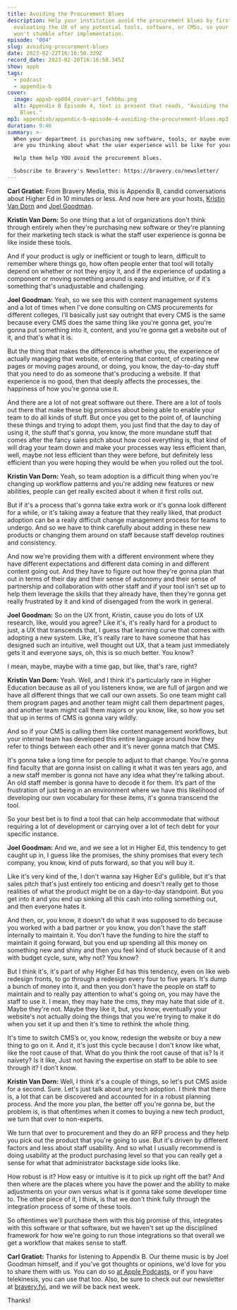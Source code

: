 ```yaml
---
title: Avoiding the Procurement Blues
description: Help your institution avoid the procurement blues by first
  evaluating the UX of any potential tools, software, or CMSs, so your staff
  won't stumble after implementation.
episode: "004"
slug: avoiding-procurement-blues
date: 2023-02-22T16:16:50.339Z
record_date: 2023-02-20T16:16:50.345Z
show: appb
tags:
  - podcast
  - appendix-b
cover:
  image: appxb-ep004_cover-art_fehb6u.png
  alt: Appendix B Episode 4, text is present that reads, "Avoiding the Procurement
    Blues."
mp3: appendixb/appendix-b-episode-4-avoiding-the-procurement-blues.mp3
duration: 9:46
summary: >-
  When your department is purchasing new software, tools, or maybe even a CMS,
  are you thinking about what the user experience will be like for your staff?

  Help them help YOU avoid the procurement blues.

  Subscribe to Bravery's Newsletter: https://bravery.co/newsletter/
---
```

**Carl Gratiot:** From Bravery Media, this is Appendix B, candid conversations about Higher Ed in 10 minutes or less. And now here are your hosts, [Kristin Van Dorn](https://www.linkedin.com/in/kristinvandorn/) and [Joel Goodman](https://www.linkedin.com/in/joelgoodman/). 

**Kristin Van Dorn:** So one thing that a lot of organizations don't think through entirely when they're purchasing new software or they're planning for their marketing tech stack is what the staff user experience is gonna be like inside these tools.

And if your product is ugly or inefficient or tough to learn, difficult to remember where things go, how often people enter that tool will totally depend on whether or not they enjoy it, and if the experience of updating a component or moving something around is easy and intuitive, or if it's something that's unadjustable and challenging.

**Joel Goodman:** Yeah, so we see this with content management systems and a lot of times when I've done consulting on CMS procurements for different colleges, I’ll basically just say outright that every CMS is the same because every CMS does the same thing like you're gonna get, you're gonna put something into it, content, and you're gonna get a website out of it, and that's what it is.

But the thing that makes the difference is whether you, the experience of actually managing that website, of entering that content, of creating new pages or moving pages around, or doing, you know, the day-to-day stuff that you need to do as someone that's producing a website. If that experience is no good, then that deeply affects the processes, the happiness of how you're gonna use it.

And there are a lot of not great software out there. There are a lot of tools out there that make these big promises about being able to enable your team to do all kinds of stuff. But once you get to the point of, of launching these things and trying to adopt them, you just find that the day to day of using it, the stuff that's gonna, you know, the more mundane stuff that comes after the fancy sales pitch about how cool everything is, that kind of will drag your team down and make your processes way less efficient than, well, maybe not less efficient than they were before, but definitely less efficient than you were hoping they would be when you rolled out the tool.

**Kristin Van Dorn:** Yeah, so team adoption is a difficult thing when you're changing up workflow patterns and you're adding new features or new abilities, people can get really excited about it when it first rolls out.

But if it's a process that's gonna take extra work or it's gonna look different for a while, or it's taking away a feature that they really liked, that product adoption can be a really difficult change management process for teams to undergo. And so we have to think carefully about adding in these new products or changing them around on staff because staff develop routines and consistency.

And now we're providing them with a different environment where they have different expectations and different data coming in and different content going out. And they have to figure out how they're gonna plan that out in terms of their day and their sense of autonomy and their sense of partnership and collaboration with other staff and if your tool isn't set up to help them leverage the skills that they already have, then they're gonna get really frustrated by it and kind of disengaged from the work in general.

**Joel Goodman:** So on the UX front, Kristin, cause you do lots of UX research, like, would you agree? Like it's, it's really hard for a product to just, a UX that transcends that, I guess that learning curve that comes with adopting a new system. Like, it's really rare to have someone that has designed such an intuitive, well thought out UX, that a team just immediately gets it and everyone says, oh, this is so much better. You know?

I mean, maybe, maybe with a time gap, but like, that's rare, right? 

**Kristin Van Dorn:** Yeah. Well, and I think it's particularly rare in Higher Education because as all of you listeners know, we are full of jargon and we have all different things that we call our own assets. So one team might call them program pages and another team might call them department pages, and another team might call them majors or you know, like, so how you set that up in terms of CMS is gonna vary wildly. 

And so if your CMS is calling them like content management workflows, but your internal team has developed this entire language around how they refer to things between each other and it's never gonna match that CMS.

It's gonna take a long time for people to adjust to that change. You're gonna find faculty that are gonna insist on calling it what it was ten years ago, and a new staff member is gonna not have any idea what they're talking about. An old staff member is gonna have to decode it for them. It’s part of the frustration of just being in an environment where we have this likelihood of developing our own vocabulary for these items, it's gonna transcend the tool.

So your best bet is to find a tool that can help accommodate that without requiring a lot of development or carrying over a lot of tech debt for your specific instance.

**Joel Goodman:** And we, and we see a lot in Higher Ed, this tendency to get caught up in, I guess like the promises, the shiny promises that every tech company, you know, kind of puts forward, so that you will buy it.

Like it's very kind of the, I don't wanna say Higher Ed's gullible, but it's that sales pitch that's just entirely too enticing and doesn't really get to those realities of what the product might be on a day-to-day standpoint. But you get into it and you end up sinking all this cash into rolling something out, and then everyone hates it.

And then, or, you know, it doesn't do what it was supposed to do because you worked with a bad partner or you know, you don't have the staff internally to maintain it. You don't have the funding to hire the staff to maintain it going forward, but you end up spending all this money on something new and shiny and then you feel kind of stuck because of it and with budget cycle, sure, why not? You know? 

But I think it's, it's part of why Higher Ed has this tendency, even on like web redesign fronts, to go through a redesign every four to five years. It's dump a bunch of money into it, and then you don't have the people on staff to maintain and to really pay attention to what's going on, you may have the staff to use it. I mean, they may hate the cms, they may hate that side of it. Maybe they're not. Maybe they like it, but, you know, eventually your website's not actually doing the things that you we're trying to make it do when you set it up and then it's time to rethink the whole thing.

It's time to switch CMS’s or, you know, redesign the website or buy a new thing to go on it. And it, it's just this cycle because I don't know like what, like the root cause of that. What do you think the root cause of that is? Is it naivety? Is it like, Just not having the expertise on staff to be able to see through it? I don’t know.

**Kristin Van Dorn:** Well, I think it's a couple of things, so let's put CMS aside for a second. Sure. Let's just talk about any tech adoption. I think that there is, a lot that can be discovered and accounted for in a robust planning process. And the more you plan, the better off you're gonna be, but the problem is, is that oftentimes when it comes to buying a new tech product, we turn that over to non-experts.

We turn that over to procurement and they do an RFP process and they help you pick out the product that you're going to use. But it's driven by different factors and less about staff usability. And so what I usually recommend is doing usability at the product purchasing level so that you can really get a sense for what that administrator backstage side looks like.

How robust is it? How easy or intuitive is it to pick up right off the bat? And then where are the places where you have the power and the ability to make adjustments on your own versus what is it gonna take some developer time to. The other piece of it, I think, is that we don't think fully through the integration process of some of these tools.

So oftentimes we'll purchase them with this big promise of this, integrates with this software or that software, but we haven't set up the disciplined framework for how we're going to run those integrations so that overall we get a workflow that makes sense to staff.

**Carl Gratiot:** Thanks for listening to Appendix B. Our theme music is by Joel Goodman himself, and if you've got thoughts or opinions, we'd love for you to share them with us. You can do so [at Apple Podcasts](https://podcasts.apple.com/us/podcast/appendix-b/id1672064420), or if you have telekinesis, you can use that too. Also, be sure to check out our newsletter at [bravery.fyi](https://bravery.co/newsletter/), and we will be back next week.

Thanks!